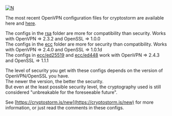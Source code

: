 [![N](https://cryptostorm.is/bloop.png)](https://cryptostorm.is/)

The most recent OpenVPN configuration files for cryptostorm are available here and [here](https://cryptostorm.is/configs/).

The configs in the [rsa](https://github.com/cryptostorm/cryptostorm_client_configuration_files/tree/master/rsa) folder are more for compatibility than security. Works with OpenVPN => 2.3.2 and OpenSSL => 1.0.0  
The configs in the [ecc](https://github.com/cryptostorm/cryptostorm_client_configuration_files/tree/master/ecc/) folder are more for security than compatibility. Works with OpenVPN => 2.4.0 and OpenSSL => 1.0.1d  
The configs in [ecc/ed25519](https://github.com/cryptostorm/cryptostorm_client_configuration_files/tree/master/ecc/ed25519/) and [ecc/ed448](https://github.com/cryptostorm/cryptostorm_client_configuration_files/tree/master/ecc/ed448/) work with OpenVPN => 2.4.3 and OpenSSL => 1.1.1  

The level of security you get with these configs depends on the version of OpenVPN/OpenSSL you have.  
The newer the version, the better the security.  
But even at the least possible security level, the cryptography used is still considered "unbreakable for the foreseeable future".

See [https://cryptostorm.is/new](https://cryptostorm.is/new) for more information, or just read the comments in these configs.
